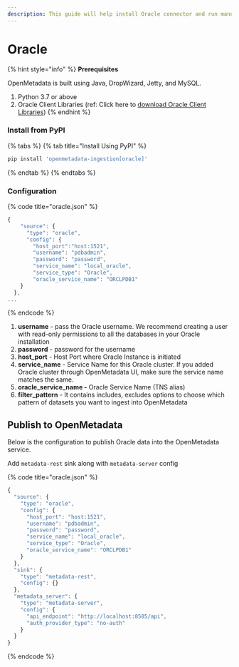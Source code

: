 ```yaml
---
description: This guide will help install Oracle connector and run manually
---
```


# Oracle

{% hint style="info" %}
**Prerequisites**

OpenMetadata is built using Java, DropWizard, Jetty, and MySQL.

1. Python 3.7 or above
2. Oracle Client Libraries (ref: Click here to [download Oracle Client Libraries](https://help.ubuntu.com/community/Oracle%20Instant%20Client))
{% endhint %}

### Install from PyPI

{% tabs %}
{% tab title="Install Using PyPI" %}
```bash
pip install 'openmetadata-ingestion[oracle]'
```
{% endtab %}
{% endtabs %}

### Configuration

{% code title="oracle.json" %}
```javascript
{
    "source": {
      "type": "oracle",
      "config": {
        "host_port":"host:1521",
        "username": "pdbadmin",
        "password": "password",
        "service_name": "local_oracle",
        "service_type": "Oracle",
        "oracle_service_name": "ORCLPDB1"
    }
  },
...
```
{% endcode %}

1. **username** - pass the Oracle username. We recommend creating a user with read-only permissions to all the databases in your Oracle installation
2. **password** - password for the username
3. **host\_port** - Host Port where Oracle Instance is initiated
4. **service\_name** - Service Name for this Oracle cluster. If you added Oracle cluster through OpenMetadata UI, make sure the service name matches the same.
5. **oracle\_service\_name -** Oracle Service Name (TNS alias)
6. **filter\_pattern** - It contains includes, excludes options to choose which pattern of datasets you want to ingest into OpenMetadata

## Publish to OpenMetadata

Below is the configuration to publish Oracle data into the OpenMetadata service.

Add `metadata-rest` sink along with `metadata-server` config

{% code title="oracle.json" %}
```javascript
{
  "source": {
    "type": "oracle",
    "config": {
      "host_port": "host:1521",
      "username": "pdbadmin",
      "password": "password",
      "service_name": "local_oracle",
      "service_type": "Oracle",
      "oracle_service_name": "ORCLPDB1"
    }
  },
  "sink": {
    "type": "metadata-rest",
    "config": {}
  },
  "metadata_server": {
    "type": "metadata-server",
    "config": {
      "api_endpoint": "http://localhost:8585/api",
      "auth_provider_type": "no-auth"
    }
  }
}
```
{% endcode %}
